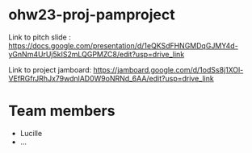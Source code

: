 # ohw23-proj-pamproject
Link to pitch slide : https://docs.google.com/presentation/d/1eQKSdFHNGMDqGJMY4d-yGnNm4UrUj5kIS2mLQGPMZC8/edit?usp=drive_link

Link to project jamboard: https://jamboard.google.com/d/1odSs8j1XOl-VEfRGfrJRhJx79wdnlAD0W9oNRNd_6AA/edit?usp=drive_link
# Team members
- Lucille
- ...
